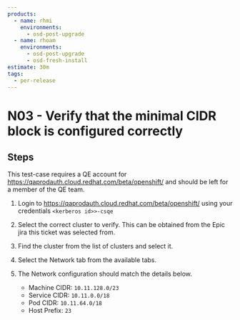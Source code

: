 ```yaml
---
products:
  - name: rhmi
    environments:
      - osd-post-upgrade
  - name: rhoam
    environments:
      - osd-post-upgrade
      - osd-fresh-install
estimate: 30m
tags:
  - per-release
---
```


# N03 - Verify that the minimal CIDR block is configured correctly

## Steps

This test-case requires a QE account for https://qaprodauth.cloud.redhat.com/beta/openshift/ and should be left for a member of the QE team.

1. Login to https://qaprodauth.cloud.redhat.com/beta/openshift/ using your credentials `<kerberos id>>-csqe`
2. Select the correct cluster to verify. This can be obtained from the Epic jira this ticket was selected from.
3. Find the cluster from the list of clusters and select it.
4. Select the Network tab from the available tabs.
5. The Network configuration should match the details below.

   - Machine CIDR: `10.11.128.0/23`
   - Service CIDR: `10.11.0.0/18`
   - Pod CIDR: `10.11.64.0/18`
   - Host Prefix: `23`
